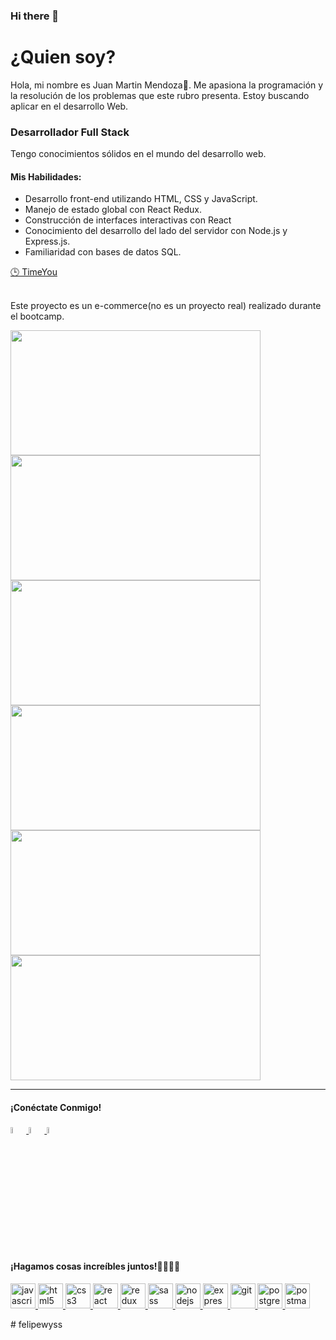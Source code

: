 ### Hi there 👋

<div>

  <h1>¿Quien soy?</h1>
  <p>
  Hola, mi nombre es Juan Martin Mendoza👋.
Me apasiona la programación y la resolución de los problemas que este rubro presenta.
Estoy buscando aplicar en el desarrollo Web. </p>


  <h3>Desarrollador Full Stack </h3>
  <p>
    Tengo conocimientos sólidos en el mundo del desarrollo web.
    
  </p>
  <h4>Mis Habilidades:</h4>
  <ul>
    <li>Desarrollo front-end utilizando HTML, CSS y JavaScript.</li>
    <li>
      Manejo de estado global con React Redux.
    </li>
    <li>Construcción de interfaces interactivas con React</li>
    <li>
      Conocimiento del desarrollo del lado del servidor con Node.js y
      Express.js.
    </li>
    <li>Familiaridad con bases de datos SQL.</li>
  </ul>


  <a href="https://github.com/felipewyss/timeyou-PF" target="_blank"> 🕒 TimeYou </a> <br/><br/>
  <p>Este proyecto es un e-commerce(no es un proyecto real) realizado durante el bootcamp.</p>
  
  <img height="200" width="400" src=https://github.com/felipewyss/felipewyss/blob/main/utilsImages/timeyou/Captura%20de%20pantalla%202023-08-17%20102541.png/>

  <img height="200" width="400" src=https://github.com/felipewyss/felipewyss/blob/main/utilsImages/timeyou/Captura%20de%20pantalla%202023-08-17%20102636.png />

  <img height="200" width="400" src=https://github.com/felipewyss/felipewyss/blob/main/utilsImages/timeyou/Captura%20de%20pantalla%202023-08-17%20102709.png />
  
  <img height="200" width="400" src=https://github.com/felipewyss/felipewyss/blob/main/utilsImages/timeyou/Captura%20de%20pantalla%202023-08-17%20103133.png/>
  
  <img height="200" width="400" src=https://github.com/felipewyss/felipewyss/blob/main/utilsImages/timeyou/Captura%20de%20pantalla%202023-08-17%20102709.png/>
  
  <img height="200" width="400" src=https://github.com/felipewyss/felipewyss/blob/main/utilsImages/timeyou/Captura%20de%20pantalla%202023-08-17%20103001.png />

  <hr/>
  
  <h4>¡Conéctate Conmigo!</h4>
  <a href="https://www.linkedin.com/in/juan-mart%C3%ADn-mendoza-697015154/" target="_blank">
    <img
      width="5%"
      src="https://drive.google.com/uc?export=view&id=1bj03dHdz12o0RYxuDeYhkOfWFQxmj5_k"
    />
  </a>
  <a href="juanma.mendoza98@hotmail.com" target="_blank">
    <img
      width="5%"
      src="https://cdn.icon-icons.com/icons2/2631/PNG/512/gmail_new_logo_icon_159149.png"
    />
  </a>
  <a href="https://www.instagram.com/juanmamendoza98/?next=%2F" target="_blank">
    <img
      width="5%"
      src="https://drive.google.com/uc?export=view&id=1TIYphjbnlWZLtyfs59jU_uJcMSO3EOr4"
    />
  </a>

  <a href="tel:+543865572478">
  </a>
  <h4>¡Hagamos cosas increíbles juntos!🫱🏽‍🫲🏻</h4>
  
<p align="left">  <a href="https://developer.mozilla.org/en-US/docs/Web/JavaScript" target="_blank"> <img src="https://upload.wikimedia.org/wikipedia/commons/thumb/9/99/Unofficial_JavaScript_logo_2.svg/1024px-Unofficial_JavaScript_logo_2.svg.png" alt="javascript" width="40" height="40"/> </a> <a href="https://www.w3.org/html/" target="_blank"> <img src="https://upload.wikimedia.org/wikipedia/commons/thumb/3/38/HTML5_Badge.svg/600px-HTML5_Badge.svg.png" alt="html5" width="40" height="40"/> </a>
<a href="https://www.w3schools.com/css/" target="_blank"> <img src="https://cdn4.iconfinder.com/data/icons/social-media-logos-6/512/121-css3-512.png" alt="css3" width="40" height="40"/> </a> 
<a href="https://reactjs.org/" target="_blank"> <img src="https://seeklogo.com/images/R/react-logo-7B3CE81517-seeklogo.com.png" alt="react" width="40" height="40"/> </a> <a href="https://redux.js.org" target="_blank"> <img src="https://seeklogo.com/images/R/redux-logo-9CA6836C12-seeklogo.com.png" alt="redux" width="40" height="40"/> </a><a href="https://sass-lang.com" target="_blank"> <img src="https://upload.wikimedia.org/wikipedia/commons/thumb/9/96/Sass_Logo_Color.svg/1280px-Sass_Logo_Color.svg.png" alt="sass" width="40" height="40"/> </a><a href="https://nodejs.org" target="_blank"> <img src="https://cdn.pixabay.com/photo/2015/04/23/17/41/node-js-736399_960_720.png" alt="nodejs" height="40"/> </a><a href="https://expressjs.com" target="_blank"> <img src="https://i.cloudup.com/zfY6lL7eFa-3000x3000.png" alt="express" height="40"/> </a><a href="https://git-scm.com/" target="_blank"> <img src="https://www.vectorlogo.zone/logos/git-scm/git-scm-icon.svg" alt="git" width="40" height="40"/> </a> <a href="https://www.postgresql.org" target="_blank"> <img src="https://upload.wikimedia.org/wikipedia/commons/thumb/2/29/Postgresql_elephant.svg/1200px-Postgresql_elephant.svg.png" alt="postgresql" width="40" height="40"/> </a> <a href="https://postman.com" target="_blank"> <img src="https://www.vectorlogo.zone/logos/getpostman/getpostman-icon.svg" alt="postman" width="40" height="40"/> </a> 

</div>
# felipewyss
<!--
**JuanmaMendoza/JuanmaMendoza** is a ✨ _special_ ✨ repository because its `README.md` (this file) appears on your GitHub profile.

Here are some ideas to get you started:

- 🔭 I’m currently working on ...
- 🌱 I’m currently learning ...
- 👯 I’m looking to collaborate on ...
- 🤔 I’m looking for help with ...
- 💬 Ask me about ...
- 📫 How to reach me: ...
- 😄 Pronouns: ...
- ⚡ Fun fact: ...
-->
